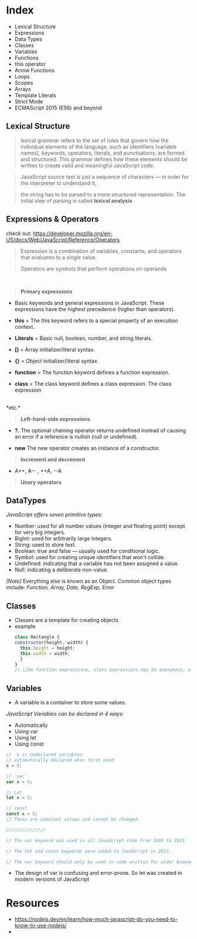 # Index
- Lexical Structure
- Expressions
- Data Types
- Classes
- Variables
- Functions
- this operator
- Arrow Functions
- Loops
- Scopes
- Arrays
- Template Literals
- Strict Mode
- ECMAScript 2015 (ES6) and beyond


## Lexical Structure

> lexical grammar refers to the set of rules that govern how the individual elements of the language, such as identifiers (variable names), keywords, operators, literals, and punctuations, are formed and structured. This grammar defines how these elements should be written to create valid and meaningful JavaScript code.

> JavaScript source text is just a sequence of characters — in order for the interpreter to understand it,

> the string has to be parsed to a more structured representation. The initial step of parsing is called **lexical analysis**

## Expressions & Operators

check out: https://developer.mozilla.org/en-US/docs/Web/JavaScript/Reference/Operators

> Expression is a combination of variables, constants, and operators that evaluates to a single value.

> Operators are symbols that perform operations on operands

<br/>

> **Primary expressions**

- Basic keywords and general expressions in JavaScript. These expressions have the highest precedence (higher than operators).

- **this** = 
The this keyword refers to a special property of an execution context.

- **Literals** =
Basic null, boolean, number, and string literals.

- **[]** =
Array initializer/literal syntax.

- **{}** =
Object initializer/literal syntax.

- **function** =
The function keyword defines a function expression.

- **class** =
The class keyword defines a class expression.  The class expression
<br/>
*etc.*

> **Left-hand-side expressions**

- **?.**
The optional chaining operator returns undefined instead of causing an error if a reference is nullish (null or undefined).

- **new**
The new operator creates an instance of a constructor.


> **Increment and decrement**

- A++, A-- , ++A, --A


> **Unary operators**


## DataTypes

*JavaScript offers seven primitive types:*

- Number: used for all number values (integer and floating point) except for very big integers.
- BigInt: used for arbitrarily large integers.
- String: used to store text.
- Boolean: true and false — usually used for conditional logic.
- Symbol: used for creating unique identifiers that won't collide.
- Undefined: indicating that a variable has not been assigned a value.
- Null: indicating a deliberate non-value.

*[Note]* Everything else is known as an Object. Common object types include: *Function, Array, Date, RegExp, Error*

## Classes

- Classes are a template for creating objects
- example
  ```javascript
  class Rectangle {
  constructor(height, width) {
    this.height = height;
    this.width = width;
    }
  }
  // Like function expressions, class expressions may be anonymous, or have a name that's different from the variable that it's assigned to. However, unlike function declarations, 
  ```


## Variables
- A variable is a container to store some values.

*JavaScript Variables can be declared in 4 ways:*
* Automatically
* Using var
* Using let
* Using const

```javascript
//  x is undeclared variables.
// automatically declared when first used
x = 5;

//  var
var x = 5;

// Let 
let x = 5;

// const
const x = 5;
// These are constant values and cannot be changed.

///////////////

// The var keyword was used in all JavaScript code from 1995 to 2015.

// The let and const keywords were added to JavaScript in 2015.

// The var keyword should only be used in code written for older browsers.

```

- The design of var is confusing and error-prone. So let was created in modern versions of JavaScript


## 

# Resources
- https://nodejs.dev/en/learn/how-much-javascript-do-you-need-to-know-to-use-nodejs/
- 